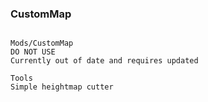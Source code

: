 ### CustomMap
```

Mods/CustomMap
DO NOT USE
Currently out of date and requires updated

Tools
Simple heightmap cutter
```
